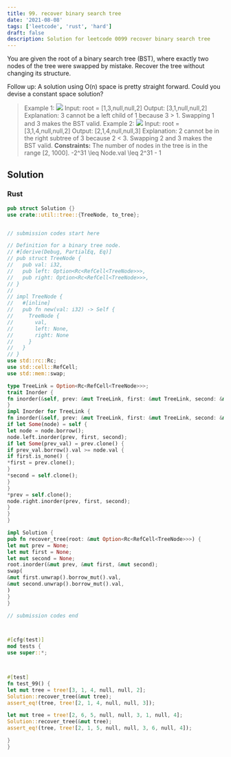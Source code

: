 ```yaml
---
title: 99. recover binary search tree
date: '2021-08-08'
tags: ['leetcode', 'rust', 'hard']
draft: false
description: Solution for leetcode 0099 recover binary search tree
---
```




You are given the root of a binary search tree (BST), where exactly two nodes of the tree were swapped by mistake. Recover the tree without changing its structure.

Follow up: A solution using O(n) space is pretty straight forward. Could you devise a constant space solution?



>   Example 1:
>   ![](https://assets.leetcode.com/uploads/2020/10/28/recover1.jpg)
>   Input: root <TeX>=</TeX> [1,3,null,null,2]
>   Output: [3,1,null,null,2]
>   Explanation: 3 cannot be a left child of 1 because 3 > 1. Swapping 1 and 3 makes the BST valid.
>   Example 2:
>   ![](https://assets.leetcode.com/uploads/2020/10/28/recover2.jpg)
>   Input: root <TeX>=</TeX> [3,1,4,null,null,2]
>   Output: [2,1,4,null,null,3]
>   Explanation: 2 cannot be in the right subtree of 3 because 2 < 3. Swapping 2 and 3 makes the BST valid.
**Constraints:**
>   	The number of nodes in the tree is in the range [2, 1000].
>   	-2^31 <TeX>\leq</TeX> Node.val <TeX>\leq</TeX> 2^31 - 1


## Solution


### Rust
```rust
pub struct Solution {}
use crate::util::tree::{TreeNode, to_tree};


// submission codes start here

// Definition for a binary tree node.
// #[derive(Debug, PartialEq, Eq)]
// pub struct TreeNode {
//   pub val: i32,
//   pub left: Option<Rc<RefCell<TreeNode>>>,
//   pub right: Option<Rc<RefCell<TreeNode>>>,
// }
//
// impl TreeNode {
//   #[inline]
//   pub fn new(val: i32) -> Self {
//     TreeNode {
//       val,
//       left: None,
//       right: None
//     }
//   }
// }
use std::rc::Rc;
use std::cell::RefCell;
use std::mem::swap;

type TreeLink = Option<Rc<RefCell<TreeNode>>>;
trait Inorder {
fn inorder(&self, prev: &mut TreeLink, first: &mut TreeLink, second: &mut TreeLink);
}
impl Inorder for TreeLink {
fn inorder(&self, prev: &mut TreeLink, first: &mut TreeLink, second: &mut TreeLink) {
if let Some(node) = self {
let node = node.borrow();
node.left.inorder(prev, first, second);
if let Some(prev_val) = prev.clone() {
if prev_val.borrow().val >= node.val {
if first.is_none() {
*first = prev.clone();
}
*second = self.clone();
}
}
*prev = self.clone();
node.right.inorder(prev, first, second);
}
}
}

impl Solution {
pub fn recover_tree(root: &mut Option<Rc<RefCell<TreeNode>>>) {
let mut prev = None;
let mut first = None;
let mut second = None;
root.inorder(&mut prev, &mut first, &mut second);
swap(
&mut first.unwrap().borrow_mut().val,
&mut second.unwrap().borrow_mut().val,
)
}
}

// submission codes end



#[cfg(test)]
mod tests {
use super::*;



#[test]
fn test_99() {
let mut tree = tree![3, 1, 4, null, null, 2];
Solution::recover_tree(&mut tree);
assert_eq!(tree, tree![2, 1, 4, null, null, 3]);

let mut tree = tree![2, 6, 5, null, null, 3, 1, null, 4];
Solution::recover_tree(&mut tree);
assert_eq!(tree, tree![2, 1, 5, null, null, 3, 6, null, 4]);

}
}

```
